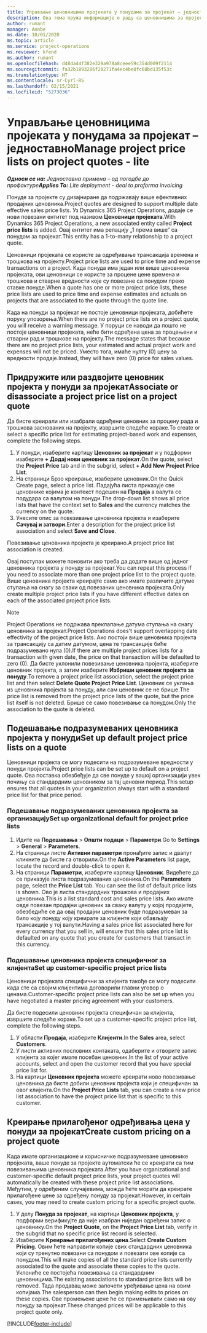 ```yaml
---
title: Управљање ценовницима пројеката у понудама за пројекат – једноставно
description: Ова тема пружа информације о раду са ценовницима за пројекат у понудама. (Sales)
author: rumant
manager: Annbe
ms.date: 10/01/2020
ms.topic: article
ms.service: project-operations
ms.reviewer: kfend
ms.author: rumant
ms.openlocfilehash: d48da44f382e329a978a8ceee59c354d009f2114
ms.sourcegitcommit: fa32b1893286f20271fa4ec4be8fc68bd135f53c
ms.translationtype: HT
ms.contentlocale: sr-Cyrl-RS
ms.lasthandoff: 02/15/2021
ms.locfileid: "5273036"
---
```

# <a name="manage-project-price-lists-on-project-quotes---lite"></a><span data-ttu-id="c97e9-104">Управљање ценовницима пројеката у понудама за пројекат – једноставно</span><span class="sxs-lookup"><span data-stu-id="c97e9-104">Manage project price lists on project quotes - lite</span></span>

<span data-ttu-id="c97e9-105">_**Односи се на:** Једноставна примена – од погодбе до профактуре_</span><span class="sxs-lookup"><span data-stu-id="c97e9-105">_**Applies To:** Lite deployment - deal to proforma invoicing_</span></span>

<span data-ttu-id="c97e9-106">Понуде за пројекте су дизајниране да подржавају више ефективних продајних ценовника.</span><span class="sxs-lookup"><span data-stu-id="c97e9-106">Project quotes are designed to support multiple date effective sales price lists.</span></span> <span data-ttu-id="c97e9-107">Уз Dynamics 365 Project Operations, додаје се нови повезани ентитет под називом **Ценовници пројеката**.</span><span class="sxs-lookup"><span data-stu-id="c97e9-107">With Dynamics 365 Project Operations, a new associated entity called **Project price lists** is added.</span></span> <span data-ttu-id="c97e9-108">Овај ентитет има релацију „1 према више“ са понудом за пројекат.</span><span class="sxs-lookup"><span data-stu-id="c97e9-108">This entity has a 1-to-many relationship to a project quote.</span></span>

<span data-ttu-id="c97e9-109">Ценовници пројеката се користе за одређивање трансакција времена и трошкова на пројекту.</span><span class="sxs-lookup"><span data-stu-id="c97e9-109">Project price lists are used to price time and expense transactions on a project.</span></span> <span data-ttu-id="c97e9-110">Када понуда има један или више ценовника пројеката, ови ценовници се користе за процене цене времена и трошкова и стварне вредности које су повезане са понудом преко ставке понуде.</span><span class="sxs-lookup"><span data-stu-id="c97e9-110">When a quote has one or more project price lists, these price lists are used to price time and expense estimates and actuals on projects that are associated to the quote through the quote line.</span></span>

<span data-ttu-id="c97e9-111">Када на понуди за пројекат не постоје ценовници пројеката, добићете поруку упозорења.</span><span class="sxs-lookup"><span data-stu-id="c97e9-111">When there are no project price lists on a project quote, you will receive a warning message.</span></span> <span data-ttu-id="c97e9-112">У поруци се наводи да пошто не постоје ценовници пројеката, неће бити одређена цена за процењени и стварни рад и трошкове на пројекту.</span><span class="sxs-lookup"><span data-stu-id="c97e9-112">The message states that because there are no project price lists, your estimated and actual project work and expenses will not be priced.</span></span> <span data-ttu-id="c97e9-113">Уместо тога, имаће нулту (0) цену за вредности продаје.</span><span class="sxs-lookup"><span data-stu-id="c97e9-113">Instead, they will have zero (0) price for sales values.</span></span>

## <a name="associate-or-disassociate-a-project-price-list-on-a-project-quote"></a><span data-ttu-id="c97e9-114">Придружите или раздвојите ценовник пројекта у понуди за пројекат</span><span class="sxs-lookup"><span data-stu-id="c97e9-114">Associate or disassociate a project price list on a project quote</span></span>

<span data-ttu-id="c97e9-115">Да бисте креирали или изабрали одређени ценовник за процену рада и трошкова заснованих на пројекту, извршите следеће кораке.</span><span class="sxs-lookup"><span data-stu-id="c97e9-115">To create or select a specific price list for estimating project-based work and expenses, complete the following steps.</span></span>

1. <span data-ttu-id="c97e9-116">У понуди, изаберите картицу **Ценовник за пројекат** и у подформи изаберите **+ Додај нови ценовник за пројекат**.</span><span class="sxs-lookup"><span data-stu-id="c97e9-116">On the quote, select the **Project Price** tab and in the subgrid, select **+ Add New Project Price List**.</span></span>
2. <span data-ttu-id="c97e9-117">На страници Брзо креирање, изаберите ценовник.</span><span class="sxs-lookup"><span data-stu-id="c97e9-117">On the Quick Create page, select a price list.</span></span> <span data-ttu-id="c97e9-118">Падајућа листа приказује све ценовнике којима је контекст подешен на **Продаја** а валута се подудара са валутом на понуди.</span><span class="sxs-lookup"><span data-stu-id="c97e9-118">The drop-down list shows all price lists that have the context set to **Sales** and the currency matches the currency on the quote.</span></span>
4. <span data-ttu-id="c97e9-119">Унесите опис за повезивање ценовника пројекта и изаберите **Сачувај и затвори**.</span><span class="sxs-lookup"><span data-stu-id="c97e9-119">Enter a description for the project price list association and select **Save and Close**.</span></span>

<span data-ttu-id="c97e9-120">Повезивање ценовника пројекта је креирано.</span><span class="sxs-lookup"><span data-stu-id="c97e9-120">A project price list association is created.</span></span>

<span data-ttu-id="c97e9-121">Овај поступак можете поновити ако треба да додате више од једног ценовника пројекта у понуду за пројекат.</span><span class="sxs-lookup"><span data-stu-id="c97e9-121">You can repeat this process if you need to associate more than one project price list to the project quote.</span></span> <span data-ttu-id="c97e9-122">Више ценовника пројекта креирајте само ако имате различите датуме ступања на снагу за сваки од повезаних ценовника пројеката.</span><span class="sxs-lookup"><span data-stu-id="c97e9-122">Only create multiple project price lists if you have different effective dates on each of the associated project price lists.</span></span>

> [!NOTE]
> <span data-ttu-id="c97e9-123">Project Operations не подржава преклапање датума ступања на снагу ценовника за пројекат.</span><span class="sxs-lookup"><span data-stu-id="c97e9-123">Project Operations does't support overlapping date effectivity of the project price lists.</span></span> <span data-ttu-id="c97e9-124">Ако постоји више ценовника пројекта за трансакцију са датим датумом, цена те трансакције биће подразумевано нула (0).</span><span class="sxs-lookup"><span data-stu-id="c97e9-124">If there are multiple project prices lists for a transaction with given date, the price on that transaction will be defaulted to zero (0).</span></span>
<span data-ttu-id="c97e9-125">Да бисте уклонили повезивање ценовника пројекта, изаберите ценовник пројекта, а затим изаберите **Избриши ценовник пројекта за понуду**.</span><span class="sxs-lookup"><span data-stu-id="c97e9-125">To remove a project price list association, select the project price list and then select **Delete Quote Project Price List**.</span></span> <span data-ttu-id="c97e9-126">Ценовник се уклања из ценовника пројекта за понуду, али сам ценовник се не брише.</span><span class="sxs-lookup"><span data-stu-id="c97e9-126">The price list is removed from the project price lists of the quote, but the price list itself is not deleted.</span></span> <span data-ttu-id="c97e9-127">Брише се само повезивање са понудом.</span><span class="sxs-lookup"><span data-stu-id="c97e9-127">Only the association to the quote is deleted.</span></span>

## <a name="set-up-default-project-price-lists-on-a-quote"></a><span data-ttu-id="c97e9-128">Подешавање подразумеваних ценовника пројекта у понуди</span><span class="sxs-lookup"><span data-stu-id="c97e9-128">Set up default project price lists on a quote</span></span>

<span data-ttu-id="c97e9-129">Ценовници пројекта се могу подесити на подразумеване вредности у понуди пројекта.</span><span class="sxs-lookup"><span data-stu-id="c97e9-129">Project price lists can be set up to default on a project quote.</span></span> <span data-ttu-id="c97e9-130">Ова поставка обезбеђује да све понуде у вашој организацији увек почињу са стандардним ценовником за тај ценовни период.</span><span class="sxs-lookup"><span data-stu-id="c97e9-130">This setup ensures that all quotes in your organization always start with a standard price list for that price period.</span></span>

### <a name="set-up-organizational-default-for-project-price-lists"></a><span data-ttu-id="c97e9-131">Подешавање подразумеваних ценовника пројекта за организацију</span><span class="sxs-lookup"><span data-stu-id="c97e9-131">Set up organizational default for project price lists</span></span>

1. <span data-ttu-id="c97e9-132">Идите на **Подешавања** > **Општи подаци** > **Параметри**.</span><span class="sxs-lookup"><span data-stu-id="c97e9-132">Go to **Settings** > **General** > **Parameters**.</span></span>
2. <span data-ttu-id="c97e9-133">На страници листе **Активни параметри** пронађите запис и двапут кликните да бисте га отворили.</span><span class="sxs-lookup"><span data-stu-id="c97e9-133">On the **Active Parameters** list page, locate the record and double-click to open it.</span></span> 
3. <span data-ttu-id="c97e9-134">На страници **Параметри**, изаберите картицу **Ценовник**. Видећете да се приказује листа подразумеваних ценовника.</span><span class="sxs-lookup"><span data-stu-id="c97e9-134">On the **Parameters** page, select the **Price List** tab. You can see the list of default price lists is shown.</span></span> <span data-ttu-id="c97e9-135">Ово је листа стандардних трошкова и продајних ценовника.</span><span class="sxs-lookup"><span data-stu-id="c97e9-135">This is a list standard cost and sales price lists.</span></span> <span data-ttu-id="c97e9-136">Ако имате овде повезан продајни ценовник за сваку валуту у којој продајете, обезбедиће се да овај продајни ценовник буде подразумеван за било коју понуду коју креирате за клијенте који обављају трансакције у тој валути.</span><span class="sxs-lookup"><span data-stu-id="c97e9-136">Having a sales price list associated here for every currency that you sell in, will ensure that this sales price list is defaulted on any quote that you create for customers that transact in this currency.</span></span>

### <a name="set-up-customer-specific-project-price-lists"></a><span data-ttu-id="c97e9-137">Подешавање ценовника пројекта специфичног за клијента</span><span class="sxs-lookup"><span data-stu-id="c97e9-137">Set up customer-specific project price lists</span></span>

<span data-ttu-id="c97e9-138">Ценовници пројеката специфични за клијента такође се могу подесити када сте са својим клијентима договорили главни уговор о ценама.</span><span class="sxs-lookup"><span data-stu-id="c97e9-138">Customer-specific project price lists can also be set up when you have negotiated a master pricing agreement with your customers.</span></span>

<span data-ttu-id="c97e9-139">Да бисте подесили ценовник пројекта специфичан за клијента, извршите следеће кораке.</span><span class="sxs-lookup"><span data-stu-id="c97e9-139">To set up a customer-specific project price list, complete the following steps.</span></span>

1. <span data-ttu-id="c97e9-140">У области **Продаја**, изаберите **Клијенти**.</span><span class="sxs-lookup"><span data-stu-id="c97e9-140">In the **Sales** area, select **Customers**.</span></span>
2. <span data-ttu-id="c97e9-141">У листи активних пословних контаката, одаберите и отворите запис клијента за којег имате посебан ценовник.</span><span class="sxs-lookup"><span data-stu-id="c97e9-141">In the list of your active accounts, select and open the customer record that you have special price list for.</span></span>
3. <span data-ttu-id="c97e9-142">На картици **Ценовник пројекта** можете креирати ново повезивање ценовника да бисте добили ценовник пројекта који је специфичан за овог клијента.</span><span class="sxs-lookup"><span data-stu-id="c97e9-142">On the **Project Price Lists** tab, you can create a new price list association to have the project price list that is specific to this customer.</span></span>

## <a name="create-custom-pricing-on-a-project-quote"></a><span data-ttu-id="c97e9-143">Креирање прилагођеног одређивања цена у понуди за пројекат</span><span class="sxs-lookup"><span data-stu-id="c97e9-143">Create custom pricing on a project quote</span></span>

<span data-ttu-id="c97e9-144">Када имате организационе и корисничке подразумеване ценовнике пројеката, ваше понуде за пројекте аутоматски ће се креирати са тим повезивањима ценовника пројеката.</span><span class="sxs-lookup"><span data-stu-id="c97e9-144">After you have organizational and customer-specific default project price lists, your project quotes will automatically be created with these project price list associations.</span></span> <span data-ttu-id="c97e9-145">Међутим, у одређеним случајевима, можда ћете морати да креирате прилагођене цене за одређену понуду за пројекат.</span><span class="sxs-lookup"><span data-stu-id="c97e9-145">However, in certain cases, you may need to create custom pricing for a specific project quote.</span></span> 

1. <span data-ttu-id="c97e9-146">У делу **Понуда за пројекат**, на картици **Ценовник пројекта**, у подформи верификујте да није изабран ниједан одређени запис о ценовнику.</span><span class="sxs-lookup"><span data-stu-id="c97e9-146">On the **Project Quote**, on the **Project Price List** tab, verify in the subgrid that no specific price list record is selected.</span></span>
2. <span data-ttu-id="c97e9-147">Изаберите **Креирање прилагођених цена**.</span><span class="sxs-lookup"><span data-stu-id="c97e9-147">Select **Create Custom Pricing**.</span></span> <span data-ttu-id="c97e9-148">Овим ћете направити копије свих стандардних ценовника који су тренутно повезани са понудом и повезати ове копије са понудом.</span><span class="sxs-lookup"><span data-stu-id="c97e9-148">This will make copies of all the standard price lists currently associated to the quote and associate these copies to the quote.</span></span> <span data-ttu-id="c97e9-149">Уклониће се постојећа повезивања са стандардним ценовницима.</span><span class="sxs-lookup"><span data-stu-id="c97e9-149">The existing associations to standard price lists will be removed.</span></span> <span data-ttu-id="c97e9-150">Тада продавац може започети уређивање цена на овим копијама.</span><span class="sxs-lookup"><span data-stu-id="c97e9-150">The salesperson can then begin making edits to prices on these copies.</span></span> <span data-ttu-id="c97e9-151">Ове промењене цене ће се примењивати само на ову понуду за пројекат.</span><span class="sxs-lookup"><span data-stu-id="c97e9-151">These changed prices will be applicable to this project quote only.</span></span>


[!INCLUDE[footer-include](../../includes/footer-banner.md)]